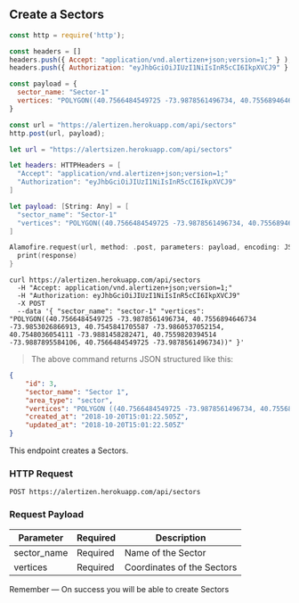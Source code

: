 ## Create a Sectors

```javascript
const http = require('http');

const headers = [] 
headers.push({ Accept: "application/vnd.alertizen+json;version=1;" } ); 
headers.push({ Authorization: "eyJhbGciOiJIUzI1NiIsInR5cCI6IkpXVCJ9" } ); 

const payload = {
  sector_name: "Sector-1"
  vertices: "POLYGON((40.7566484549725 -73.9878561496734, 40.7556894646734 -73.9853026866913, 40.7545841705587 -73.9860537052154, 40.7548036054111 -73.9881458282471, 40.7559820394514 -73.9887895584106, 40.7566484549725 -73.9878561496734))"
}

const url = "https://alertizen.herokuapp.com/api/sectors"
http.post(url, payload);
```


```swift
let url = "https://alertsizen.herokuapp.com/api/sectors"

let headers: HTTPHeaders = [
  "Accept": "application/vnd.alertizen+json;version=1;"
  "Authorization": "eyJhbGciOiJIUzI1NiIsInR5cCI6IkpXVCJ9"
]

let payload: [String: Any] = [
  "sector_name": "Sector-1"
  "vertices": "POLYGON((40.7566484549725 -73.9878561496734, 40.7556894646734 -73.9853026866913, 40.7545841705587 -73.9860537052154, 40.7548036054111 -73.9881458282471, 40.7559820394514 -73.9887895584106, 40.7566484549725 -73.9878561496734))"
]

Alamofire.request(url, method: .post, parameters: payload, encoding: JSONEncoding.default, headers: headers).responseJSON { response in
  print(response)
}
```


```shell
curl https://alertizen.herokuapp.com/api/sectors
  -H "Accept: application/vnd.alertizen+json;version=1;"
  -H "Authorization: eyJhbGciOiJIUzI1NiIsInR5cCI6IkpXVCJ9"
  -X POST
  --data '{ "sector_name": "sector-1" "vertices": "POLYGON((40.7566484549725 -73.9878561496734, 40.7556894646734 -73.9853026866913, 40.7545841705587 -73.9860537052154, 40.7548036054111 -73.9881458282471, 40.7559820394514 -73.9887895584106, 40.7566484549725 -73.9878561496734))" }'
```


> The above command returns JSON structured like this:

```json
{
    "id": 3,
    "sector_name": "Sector 1",
    "area_type": "sector",
    "vertices": "POLYGON ((40.7566484549725 -73.9878561496734, 40.7556894646734 -73.9853026866913, 40.7545841705587 -73.9860537052154, 40.7548036054111 -73.9881458282471, 40.7559820394514 -73.9887895584106, 40.7566484549725 -73.9878561496734))",
    "created_at": "2018-10-20T15:01:22.505Z",
    "updated_at": "2018-10-20T15:01:22.505Z"
}
```

This endpoint creates a Sectors.

### HTTP Request

`POST https://alertizen.herokuapp.com/api/sectors`

### Request Payload

Parameter | Required | Description
--------- | ------- | -----------
sector_name | Required | Name of the Sector
vertices | Required | Coordinates of the Sectors




<aside class="success">
Remember — On success you will be able to create Sectors
</aside>



